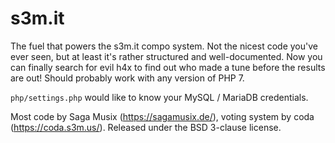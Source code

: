 # s3m.it

The fuel that powers the s3m.it compo system. Not the nicest code you've ever seen, but at least it's rather structured and well-documented. Now you can finally search for evil h4x to find out who made a tune before the results are out!
Should probably work with any version of PHP 7.

`php/settings.php` would like to know your MySQL / MariaDB credentials.

Most code by Saga Musix (https://sagamusix.de/), voting system by coda (https://coda.s3m.us/).
Released under the BSD 3-clause license.
